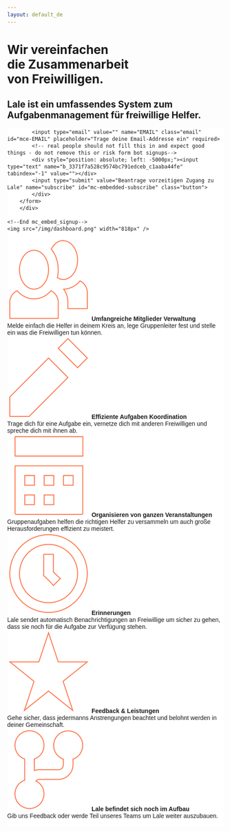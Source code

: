 ```yaml
---
layout: default_de
---
```


<style>.page-link.discover { border-color:#FF7043; }</style>

<div class="home">
  <div class="hero">
    <h1>Wir vereinfachen<br/>die Zusammenarbeit<br/>von Freiwilligen.</h1>
    <h2>Lale ist ein umfassendes System zum Aufgabenmanagement für freiwillige Helfer.</h2>
    <!-- Begin MailChimp Signup Form -->
		<!-- <link href="//cdn-images.mailchimp.com/embedcode/slim-081711.css" rel="stylesheet" type="text/css"> -->
		<style type="text/css">
			#mc_embed_signup{background:#fff; clear:left; font:14px Helvetica,Arial,sans-serif; }
			/* Add your own MailChimp form style overrides in your site stylesheet or in this style block.
			   We recommend moving this block and the preceding CSS link to the HEAD of your HTML file. */
		</style>
		<div id="mc_embed_signup">
		<form action="//help.us11.list-manage.com/subscribe/post?u=3371f7a528c9574bc791edceb&amp;id=c1aaba44fe" method="post" id="mc-embedded-subscribe-form" name="mc-embedded-subscribe-form" class="validate" target="_blank" novalidate>
		    <div id="mc_embed_signup_scroll">
			
			<input type="email" value="" name="EMAIL" class="email" id="mce-EMAIL" placeholder="Trage deine Email-Addresse ein" required>
		    <!-- real people should not fill this in and expect good things - do not remove this or risk form bot signups-->
		    <div style="position: absolute; left: -5000px;"><input type="text" name="b_3371f7a528c9574bc791edceb_c1aaba44fe" tabindex="-1" value=""></div>
		    <input type="submit" value="Beantrage vorzeitigen Zugang zu Lale" name="subscribe" id="mc-embedded-subscribe" class="button">
		    </div>
		</form>
		</div>

	<!--End mc_embed_signup-->
    <img src="/img/dashboard.png" width="818px" />
  </div>
  <div class="homepage-features">
  	<div><img src="/img/homepage/member.svg"/> 
  		<b>Umfangreiche Mitglieder Verwaltung</b><br/>Melde einfach die Helfer in deinem Kreis an, lege Gruppenleiter fest und stelle ein was die Freiwilligen tun können.
  	</div>
  	<div><img src="/img/homepage/pencil.svg"/> 
  		<b>Effiziente Aufgaben Koordination</b><br/>Trage dich für eine Aufgabe ein, vernetze dich mit anderen Freiwilligen und spreche dich mit ihnen ab.
  	</div>
  	<div><img src="/img/homepage/event.svg"/>
  		<b>Organisieren von ganzen Veranstaltungen</b><br/>Gruppenaufgaben helfen die richtigen Helfer zu versammeln um auch große Herausforderungen effizient zu meistert.
  	</div>
  	<div><img src="/img/homepage/clock.svg"/>
  		<b>Erinnerungen</b><br/>Lale sendet automatisch Benachrichtigungen an Freiwillige um sicher zu gehen, dass sie noch für die Aufgabe zur Verfügung stehen.
  	</div>
  	<div><img src="/img/homepage/star.svg"/>
  		<b>Feedback & Leistungen</b><br/>Gehe sicher, dass jedermanns Anstrengungen beachtet und belohnt werden in deiner Gemeinschaft.
  	</div>
  	<div><img src="/img/homepage/fork.svg"/>
  		<b>Lale befindet sich noch im Aufbau</b><br/>Gib uns Feedback oder werde Teil unseres Teams um Lale weiter auszubauen.<br/><br/>
  	</div>
  </div>
</div>

